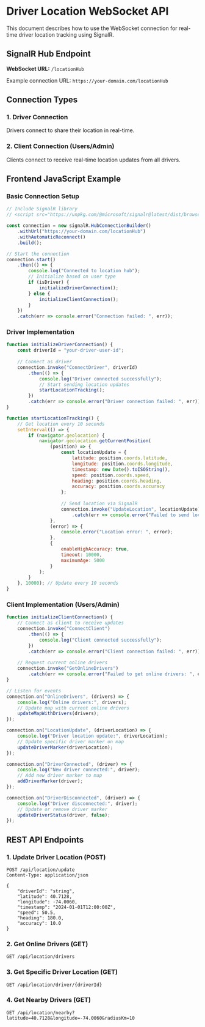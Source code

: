 # Driver Location WebSocket API

This document describes how to use the WebSocket connection for real-time driver location tracking using SignalR.

## SignalR Hub Endpoint

**WebSocket URL:** `/locationHub`

Example connection URL: `https://your-domain.com/locationHub`

## Connection Types

### 1. Driver Connection
Drivers connect to share their location in real-time.

### 2. Client Connection (Users/Admin)
Clients connect to receive real-time location updates from all drivers.

## Frontend JavaScript Example

### Basic Connection Setup

```javascript
// Include SignalR library
// <script src="https://unpkg.com/@microsoft/signalr@latest/dist/browser/signalr.min.js"></script>

const connection = new signalR.HubConnectionBuilder()
    .withUrl("https://your-domain.com/locationHub")
    .withAutomaticReconnect()
    .build();

// Start the connection
connection.start()
    .then(() => {
        console.log("Connected to location hub");
        // Initialize based on user type
        if (isDriver) {
            initializeDriverConnection();
        } else {
            initializeClientConnection();
        }
    })
    .catch(err => console.error("Connection failed: ", err));
```

### Driver Implementation

```javascript
function initializeDriverConnection() {
    const driverId = "your-driver-user-id";
    
    // Connect as driver
    connection.invoke("ConnectDriver", driverId)
        .then(() => {
            console.log("Driver connected successfully");
            // Start sending location updates
            startLocationTracking();
        })
        .catch(err => console.error("Driver connection failed: ", err));
}

function startLocationTracking() {
    // Get location every 10 seconds
    setInterval(() => {
        if (navigator.geolocation) {
            navigator.geolocation.getCurrentPosition(
                (position) => {
                    const locationUpdate = {
                        latitude: position.coords.latitude,
                        longitude: position.coords.longitude,
                        timestamp: new Date().toISOString(),
                        speed: position.coords.speed,
                        heading: position.coords.heading,
                        accuracy: position.coords.accuracy
                    };
                    
                    // Send location via SignalR
                    connection.invoke("UpdateLocation", locationUpdate)
                        .catch(err => console.error("Failed to send location: ", err));
                },
                (error) => {
                    console.error("Location error: ", error);
                },
                {
                    enableHighAccuracy: true,
                    timeout: 10000,
                    maximumAge: 5000
                }
            );
        }
    }, 10000); // Update every 10 seconds
}
```

### Client Implementation (Users/Admin)

```javascript
function initializeClientConnection() {
    // Connect as client to receive updates
    connection.invoke("ConnectClient")
        .then(() => {
            console.log("Client connected successfully");
        })
        .catch(err => console.error("Client connection failed: ", err));
    
    // Request current online drivers
    connection.invoke("GetOnlineDrivers")
        .catch(err => console.error("Failed to get online drivers: ", err));
}

// Listen for events
connection.on("OnlineDrivers", (drivers) => {
    console.log("Online drivers:", drivers);
    // Update map with current online drivers
    updateMapWithDrivers(drivers);
});

connection.on("LocationUpdate", (driverLocation) => {
    console.log("Driver location update:", driverLocation);
    // Update specific driver marker on map
    updateDriverMarker(driverLocation);
});

connection.on("DriverConnected", (driver) => {
    console.log("New driver connected:", driver);
    // Add new driver marker to map
    addDriverMarker(driver);
});

connection.on("DriverDisconnected", (driver) => {
    console.log("Driver disconnected:", driver);
    // Update or remove driver marker
    updateDriverStatus(driver, false);
});
```

## REST API Endpoints

### 1. Update Driver Location (POST)
```
POST /api/location/update
Content-Type: application/json

{
    "driverId": "string",
    "latitude": 40.7128,
    "longitude": -74.0060,
    "timestamp": "2024-01-01T12:00:00Z",
    "speed": 50.5,
    "heading": 180.0,
    "accuracy": 10.0
}
```

### 2. Get Online Drivers (GET)
```
GET /api/location/drivers
```

### 3. Get Specific Driver Location (GET)
```
GET /api/location/driver/{driverId}
```

### 4. Get Nearby Drivers (GET)
```
GET /api/location/nearby?latitude=40.7128&longitude=-74.0060&radiusKm=10
```